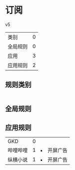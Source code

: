 # 订阅

v5

|||
| - |:-:|
|类别|0|
|全局规则|0|
|应用|3|
|应用规则|2|

## 规则类别

|||
| - |:-:|


## 全局规则



## 应用规则

||||
| - |:-:|-|
|GKD|0||
|哔哩哔哩|1|<li>开屏广告|
|纵横小说|1|<li>开屏广告|
